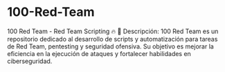 # 100-Red-Team
100 Red Team - Red Team Scripting 🔥 📌 Descripción: 100 Red Team es un repositorio dedicado al desarrollo de scripts y automatización para tareas de Red Team, pentesting y seguridad ofensiva. Su objetivo es mejorar la eficiencia en la ejecución de ataques y fortalecer habilidades en ciberseguridad.
